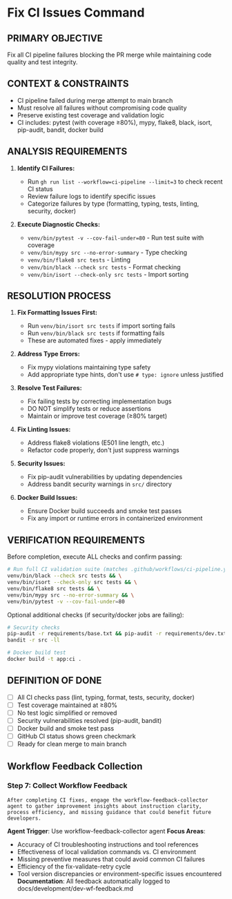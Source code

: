 # Fix CI Issues Command

## PRIMARY OBJECTIVE
Fix all CI pipeline failures blocking the PR merge while maintaining code quality and test integrity.

## CONTEXT & CONSTRAINTS
- CI pipeline failed during merge attempt to main branch
- Must resolve all failures without compromising code quality
- Preserve existing test coverage and validation logic
- CI includes: pytest (with coverage ≥80%), mypy, flake8, black, isort, pip-audit, bandit, docker build

## ANALYSIS REQUIREMENTS
1. **Identify CI Failures:**
   - Run `gh run list --workflow=ci-pipeline --limit=3` to check recent CI status
   - Review failure logs to identify specific issues
   - Categorize failures by type (formatting, typing, tests, linting, security, docker)

2. **Execute Diagnostic Checks:**
   - `venv/bin/pytest -v --cov-fail-under=80` - Run test suite with coverage
   - `venv/bin/mypy src --no-error-summary` - Type checking
   - `venv/bin/flake8 src tests` - Linting
   - `venv/bin/black --check src tests` - Format checking
   - `venv/bin/isort --check-only src tests` - Import sorting

## RESOLUTION PROCESS
1. **Fix Formatting Issues First:**
   - Run `venv/bin/isort src tests` if import sorting fails
   - Run `venv/bin/black src tests` if formatting fails
   - These are automated fixes - apply immediately

2. **Address Type Errors:**
   - Fix mypy violations maintaining type safety
   - Add appropriate type hints, don't use `# type: ignore` unless justified

3. **Resolve Test Failures:**
   - Fix failing tests by correcting implementation bugs
   - DO NOT simplify tests or reduce assertions
   - Maintain or improve test coverage (≥80% target)

4. **Fix Linting Issues:**
   - Address flake8 violations (E501 line length, etc.)
   - Refactor code properly, don't just suppress warnings

5. **Security Issues:**
   - Fix pip-audit vulnerabilities by updating dependencies
   - Address bandit security warnings in `src/` directory

6. **Docker Build Issues:**
   - Ensure Docker build succeeds and smoke test passes
   - Fix any import or runtime errors in containerized environment

## VERIFICATION REQUIREMENTS
Before completion, execute ALL checks and confirm passing:
```bash
# Run full CI validation suite (matches .github/workflows/ci-pipeline.yml)
venv/bin/black --check src tests && \
venv/bin/isort --check-only src tests && \
venv/bin/flake8 src tests && \
venv/bin/mypy src --no-error-summary && \
venv/bin/pytest -v --cov-fail-under=80
```

Optional additional checks (if security/docker jobs are failing):
```bash
# Security checks
pip-audit -r requirements/base.txt && pip-audit -r requirements/dev.txt && pip-audit -r requirements/test.txt
bandit -r src -ll

# Docker build test
docker build -t app:ci .
```

## DEFINITION OF DONE
- [ ] All CI checks pass (lint, typing, format, tests, security, docker)
- [ ] Test coverage maintained at ≥80%
- [ ] No test logic simplified or removed
- [ ] Security vulnerabilities resolved (pip-audit, bandit)
- [ ] Docker build and smoke test pass
- [ ] GitHub CI status shows green checkmark
- [ ] Ready for clean merge to main branch

## Workflow Feedback Collection

### Step 7: Collect Workflow Feedback
```
After completing CI fixes, engage the workflow-feedback-collector agent to gather improvement insights about instruction clarity, process efficiency, and missing guidance that could benefit future developers.
```

**Agent Trigger**: Use workflow-feedback-collector agent
**Focus Areas**:
- Accuracy of CI troubleshooting instructions and tool references
- Effectiveness of local validation commands vs. CI environment
- Missing preventive measures that could avoid common CI failures
- Efficiency of the fix-validate-retry cycle
- Tool version discrepancies or environment-specific issues encountered
**Documentation**: All feedback automatically logged to docs/development/dev-wf-feedback.md